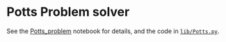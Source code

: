 # Potts Problem solver

See the [Potts_problem](Potts_problem.ipynb) notebook for details,
and the code in [`lib/Potts.py`](lib/Potts.py).
